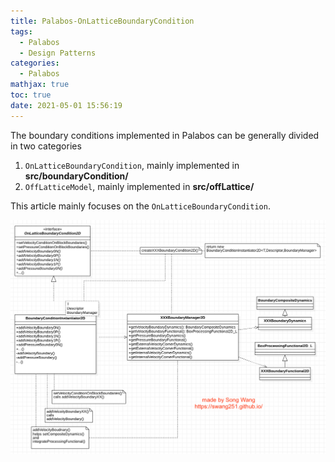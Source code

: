 ```yaml
---
title: Palabos-OnLatticeBoundaryCondition
tags:
  - Palabos
  - Design Patterns
categories:
  - Palabos
mathjax: true
toc: true
date: 2021-05-01 15:56:19
---
```

The boundary conditions implemented in Palabos can be generally divided in two categories
1. `OnLatticeBoundaryCondition`, mainly implemented in **src/boundaryCondition/**
2. `OffLatticeModel`, mainly implemented in **src/offLattice/**

This article mainly focuses on the `OnLatticeBoundaryCondition`.

![Class Diagram](/images/Palabos-OnLatticeBoundaryCondition/OnLatticeBoundaryCondition.png)
<!--more-->